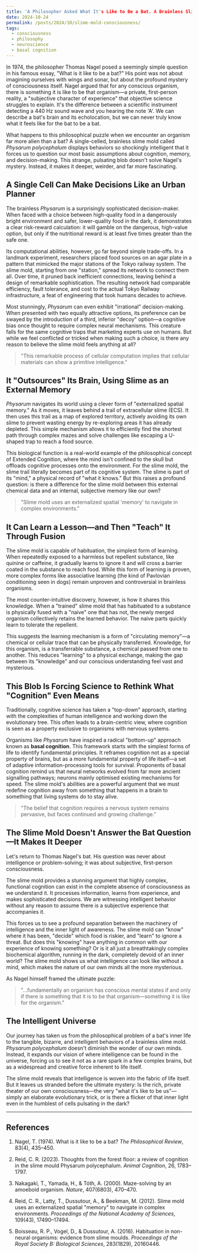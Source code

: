 ```yaml
---
title: 'A Philosopher Asked What It's Like to Be a Bat. A Brainless Slime Mold Gave a Weirder Answer.'
date: 2024-10-24
permalink: /posts/2024/10/slime-mold-consciousness/
tags:
  - consciousness
  - philosophy
  - neuroscience
  - basal cognition
---
```


In 1974, the philosopher Thomas Nagel posed a seemingly simple question in his famous essay, "What is it like to be a bat?" His point was not about imagining ourselves with wings and sonar, but about the profound mystery of consciousness itself. Nagel argued that for any conscious organism, there is something it is like to be that organism—a private, first-person reality, a "subjective character of experience" that objective science struggles to explain. It's the difference between a scientific instrument detecting a 440 Hz sound wave and you hearing the note 'A'. We can describe a bat's brain and its echolocation, but we can never truly know what it feels like for the bat to be a bat.

What happens to this philosophical puzzle when we encounter an organism far more alien than a bat? A single-celled, brainless slime mold called *Physarum polycephalum* displays behaviors so shockingly intelligent that it forces us to question our most basic assumptions about cognition, memory, and decision-making. This strange, pulsating blob doesn't solve Nagel's mystery. Instead, it makes it deeper, weirder, and far more fascinating.

## A Single Cell Can Make Decisions Like an Urban Planner

The brainless *Physarum* is a surprisingly sophisticated decision-maker. When faced with a choice between high-quality food in a dangerously bright environment and safer, lower-quality food in the dark, it demonstrates a clear risk-reward calculation: it will gamble on the dangerous, high-value option, but only if the nutritional reward is at least five times greater than the safe one.

Its computational abilities, however, go far beyond simple trade-offs. In a landmark experiment, researchers placed food sources on an agar plate in a pattern that mimicked the major stations of the Tokyo railway system. The slime mold, starting from one "station," spread its network to connect them all. Over time, it pruned back inefficient connections, leaving behind a design of remarkable sophistication. The resulting network had comparable efficiency, fault tolerance, and cost to the actual Tokyo Railway infrastructure, a feat of engineering that took humans decades to achieve.

Most stunningly, *Physarum* can even exhibit "irrational" decision-making. When presented with two equally attractive options, its preference can be swayed by the introduction of a third, inferior "decoy" option—a cognitive bias once thought to require complex neural mechanisms. This creature falls for the same cognitive traps that marketing experts use on humans. But while we feel conflicted or tricked when making such a choice, is there any reason to believe the slime mold feels anything at all?

> "This remarkable process of cellular computation implies that cellular materials can show a primitive intelligence."

## It "Outsources" Its Brain, Using Slime as an External Memory

*Physarum* navigates its world using a clever form of "externalized spatial memory." As it moves, it leaves behind a trail of extracellular slime (ECS). It then uses this trail as a map of explored territory, actively avoiding its own slime to prevent wasting energy by re-exploring areas it has already depleted. This simple mechanism allows it to efficiently find the shortest path through complex mazes and solve challenges like escaping a U-shaped trap to reach a food source.

This biological function is a real-world example of the philosophical concept of Extended Cognition, where the mind isn't confined to the skull but offloads cognitive processes onto the environment. For the slime mold, the slime trail literally becomes part of its cognitive system. The slime is part of its "mind," a physical record of "what it knows." But this raises a profound question: is there a difference for the slime mold between this external chemical data and an internal, subjective memory like our own?

> "Slime mold uses an externalized spatial 'memory' to navigate in complex environments."

## It Can Learn a Lesson—and Then "Teach" It Through Fusion

The slime mold is capable of habituation, the simplest form of learning. When repeatedly exposed to a harmless but repellent substance, like quinine or caffeine, it gradually learns to ignore it and will cross a barrier coated in the substance to reach food. While this form of learning is proven, more complex forms like associative learning (the kind of Pavlovian conditioning seen in dogs) remain unproven and controversial in brainless organisms.

The most counter-intuitive discovery, however, is how it shares this knowledge. When a "trained" slime mold that has habituated to a substance is physically fused with a "naive" one that has not, the newly merged organism collectively retains the learned behavior. The naive parts quickly learn to tolerate the repellent.

This suggests the learning mechanism is a form of "circulating memory"—a chemical or cellular trace that can be physically transferred. Knowledge, for this organism, is a transferrable substance, a chemical passed from one to another. This reduces "learning" to a physical exchange, making the gap between its "knowledge" and our conscious understanding feel vast and mysterious.

## This Blob Is Forcing Science to Rethink What "Cognition" Even Means

Traditionally, cognitive science has taken a "top-down" approach, starting with the complexities of human intelligence and working down the evolutionary tree. This often leads to a brain-centric view, where cognition is seen as a property exclusive to organisms with nervous systems.

Organisms like *Physarum* have inspired a radical "bottom-up" approach known as **basal cognition**. This framework starts with the simplest forms of life to identify fundamental principles. It reframes cognition not as a special property of brains, but as a more fundamental property of life itself—a set of adaptive information-processing tools for survival. Proponents of basal cognition remind us that neural networks evolved from far more ancient signalling pathways; neurons mainly optimised existing mechanisms for speed. The slime mold's abilities are a powerful argument that we must redefine cognition away from something that happens in a brain to something that living systems do to stay alive.

> "The belief that cognition requires a nervous system remains pervasive, but faces continued and growing challenge."

## The Slime Mold Doesn't Answer the Bat Question—It Makes It Deeper

Let's return to Thomas Nagel's bat. His question was never about intelligence or problem-solving; it was about subjective, first-person consciousness.

The slime mold provides a stunning argument that highly complex, functional cognition can exist in the complete absence of consciousness as we understand it. It processes information, learns from experience, and makes sophisticated decisions. We are witnessing intelligent behavior without any reason to assume there is a subjective experience that accompanies it.

This forces us to see a profound separation between the machinery of intelligence and the inner light of awareness. The slime mold can "know" where it has been, "decide" which food is riskier, and "learn" to ignore a threat. But does this "knowing" have anything in common with our experience of knowing something? Or is it all just a breathtakingly complex biochemical algorithm, running in the dark, completely devoid of an inner world? The slime mold shows us what intelligence can look like without a mind, which makes the nature of our own minds all the more mysterious.

As Nagel himself framed the ultimate puzzle:

> "...fundamentally an organism has conscious mental states if and only if there is something that it is to be that organism—something it is like for the organism."

## The Intelligent Universe

Our journey has taken us from the philosophical problem of a bat's inner life to the tangible, bizarre, and intelligent behaviors of a brainless slime mold. *Physarum polycephalum* doesn't diminish the wonder of our own minds. Instead, it expands our vision of where intelligence can be found in the universe, forcing us to see it not as a rare spark in a few complex brains, but as a widespread and creative force inherent to life itself.

The slime mold reveals that intelligence is woven into the fabric of life itself. But it leaves us stranded before the ultimate mystery: Is the rich, private theater of our own consciousness—the very "what it's like to be us"—simply an elaborate evolutionary trick, or is there a flicker of that inner light even in the humblest of cells pulsating in the dark?

---

## References

1. Nagel, T. (1974). What is it like to be a bat? *The Philosophical Review*, 83(4), 435–450.

2. Reid, C. R. (2023). Thoughts from the forest floor: a review of cognition in the slime mould Physarum polycephalum. *Animal Cognition*, 26, 1783–1797.

3. Nakagaki, T., Yamada, H., & Tóth, A. (2000). Maze-solving by an amoeboid organism. *Nature*, 407(6803), 470–470.

4. Reid, C. R., Latty, T., Dussutour, A., & Beekman, M. (2012). Slime mold uses an externalized spatial "memory" to navigate in complex environments. *Proceedings of the National Academy of Sciences*, 109(43), 17490–17494.

5. Boisseau, R. P., Vogel, D., & Dussutour, A. (2016). Habituation in non-neural organisms: evidence from slime moulds. *Proceedings of the Royal Society B: Biological Sciences*, 283(1829), 20160446.
